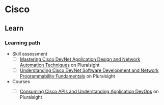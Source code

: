 # Cisco

## Learn

### Learning path

* Skill assessment
  * [ ] [Mastering Cisco DevNet Application Design and Network Automation Techniques](https://app.pluralsight.com/paths/skills/mastering-cisco-devnet-application-design-and-network-automation-techniques) on Pluralsight
  * [ ] [Understanding Cisco DevNet Software Development and Network Programmability Fundamentals](https://app.pluralsight.com/paths/skills/understanding-cisco-devnet-software-development-and-network-programmability-fundamentals) on Pluralsight

* Courses
  * [ ] [Consuming Cisco APIs and Understanding Application DevOps](https://app.pluralsight.com/library/courses/consuming-cisco-apis-understanding-application-devops/table-of-contents) on Pluralsight
 